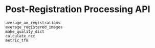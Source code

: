 # Post-Registration Processing API

```@docs
average_am_registrations
average_registered_images
make_quality_dict
calculate_ncc
metric_tfm
```
